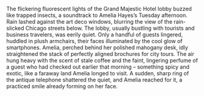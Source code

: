 The flickering fluorescent lights of the Grand Majestic Hotel lobby buzzed like trapped insects, a soundtrack to Amelia Hayes’s Tuesday afternoon.  Rain lashed against the art deco windows, blurring the view of the rain-slicked Chicago streets below.  The lobby, usually bustling with tourists and business travelers, was eerily quiet.  Only a handful of guests lingered, huddled in plush armchairs, their faces illuminated by the cool glow of smartphones. Amelia, perched behind her polished mahogany desk, idly straightened the stack of perfectly aligned brochures for city tours.  The air hung heavy with the scent of stale coffee and the faint, lingering perfume of a guest who had checked out earlier that morning – something spicy and exotic, like a faraway land Amelia longed to visit.  A sudden, sharp ring of the antique telephone shattered the quiet, and Amelia reached for it, a practiced smile already forming on her face.

